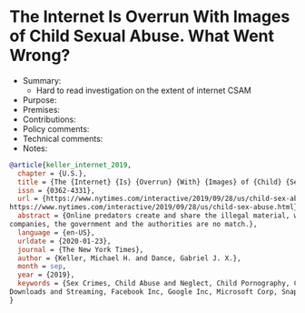 # The Internet Is Overrun With Images of Child Sexual Abuse. What Went Wrong?

- Summary:
  - Hard to read investigation on the extent of internet CSAM
- Purpose:
- Premises:
- Contributions:
- Policy comments:
- Technical comments:
- Notes:

```bib
@article{keller_internet_2019,
  chapter = {U.S.},
  title = {The {Internet} {Is} {Overrun} {With} {Images} of {Child} {Sexual} {Abuse}. {What} {Went} {Wrong}?},
  issn = {0362-4331},
  url = {https://www.nytimes.com/interactive/2019/09/28/us/child-sex-abuse.html,
https://www.nytimes.com/interactive/2019/09/28/us/child-sex-abuse.html},
  abstract = {Online predators create and share the illegal material, which is increasingly cloaked by technology. Tech
companies, the government and the authorities are no match.},
  language = {en-US},
  urldate = {2020-01-23},
  journal = {The New York Times},
  author = {Keller, Michael H. and Dance, Gabriel J. X.},
  month = sep,
  year = {2019},
  keywords = {Sex Crimes, Child Abuse and Neglect, Child Pornography, Computers and the Internet, Video Recordings,
Downloads and Streaming, Facebook Inc, Google Inc, Microsoft Corp, Snap Inc}
}
```
